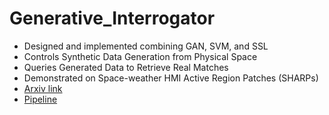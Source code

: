 # Generative_Interrogator
* Designed and implemented combining GAN, SVM, and SSL
* Controls Synthetic Data Generation from Physical Space
* Queries Generated Data to Retrieve Real Matches
* Demonstrated on Space-weather HMI Active Region Patches (SHARPs)
* [Arxiv link](https://arxiv.org/abs/2502.05351)
* [Pipeline](pipeline.png)
